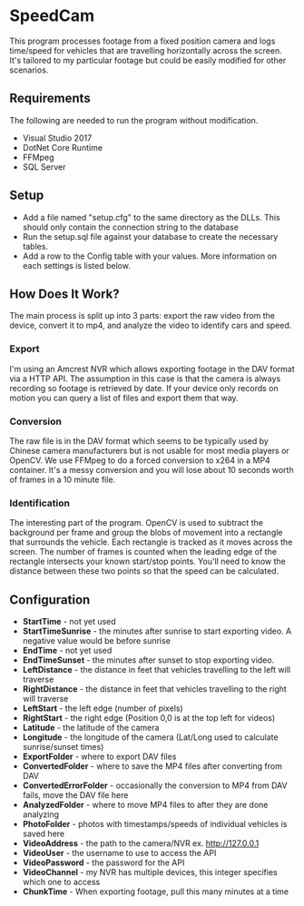 # SpeedCam

This program processes footage from a fixed position camera and logs time/speed for vehicles that are travelling horizontally across the screen.  It's tailored to my particular footage but could be easily modified for other scenarios.

## Requirements
The following are needed to run the program without modification.  

* Visual Studio 2017
* DotNet Core Runtime
* FFMpeg
* SQL Server

## Setup

* Add a file named "setup.cfg" to the same directory as the DLLs.  This should only contain the connection string to the database
* Run the setup.sql file against your database to create the necessary tables.
* Add a row to the Config table with your values.  More information on each settings is listed below.

## How Does It Work?

The main process is split up into 3 parts:  export the raw video from the device, convert it to mp4, and analyze the video to identify cars and speed.

### Export

I'm using an Amcrest NVR which allows exporting footage in the DAV format via a HTTP API.  The assumption in this case is that the camera is always recording so footage is retrieved by date.  If your device only records on motion you can query a list of files and export them that way.

### Conversion

The raw file is in the DAV format which seems to be typically used by Chinese camera manufacturers but is not usable for most media players or OpenCV.  We use FFMpeg to do a forced conversion to x264 in a MP4 container.  It's a messy conversion and you will lose about 10 seconds worth of frames in a 10 minute file.  

### Identification

The interesting part of the program.  OpenCV is used to subtract the background per frame and group the blobs of movement into a rectangle that surrounds the vehicle.  Each rectangle is tracked as it moves across the screen.  The number of frames is counted when the leading edge of the rectangle intersects your known start/stop points.  You'll need to know the distance between these two points so that the speed can be calculated.  

## Configuration

* **StartTime** - not yet  used
* **StartTimeSunrise** - the minutes after sunrise to start exporting video.  A negative value would be before sunrise
* **EndTime** - not yet used
* **EndTimeSunset** - the minutes after sunset to stop exporting video.
* **LeftDistance** - the distance in feet that vehicles travelling to the left will traverse
* **RightDistance** - the distance in feet that vehicles travelling to the right will traverse
* **LeftStart** - the left edge (number of pixels)
* **RightStart** - the right edge (Position 0,0 is at the top left for videos)
* **Latitude** - the latitude of the camera
* **Longitude** - the longitude of the camera (Lat/Long used to calculate sunrise/sunset times)
* **ExportFolder** - where to export DAV files
* **ConvertedFolder** - where to save the MP4 files after converting from DAV
* **ConvertedErrorFolder** - occasionally the conversion to MP4 from DAV fails, move the DAV file here
* **AnalyzedFolder** - where to move MP4 files to after they are done analyzing
* **PhotoFolder** - photos with timestamps/speeds of individual vehicles is saved here
* **VideoAddress** - the path to the camera/NVR ex. http://127.0.0.1
* **VideoUser** - the username to use to access the API
* **VideoPassword** - the password for the API
* **VideoChannel** - my NVR has multiple devices, this integer specifies which one to access
* **ChunkTime** - When exporting footage, pull this many minutes at a time
